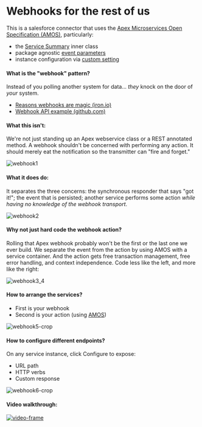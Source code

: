 # Webhooks for the rest of us

This is a salesforce connector that uses the [Apex Microservices Open Specification (AMOS)](https://github.com/bigassforce/amos), particularly:
- the [Service Summary](https://github.com/bigassforce/webhooks/blob/master/src/classes/RestfulConnector.cls#L8-L39) inner class
- package agnostic [event parameters](https://github.com/bigassforce/webhooks/blob/master/src/classes/RestfulResponder.cls#L34-L43)
- instance configuration via [custom setting](https://github.com/bigassforce/webhooks/blob/master/src/objects/RestfulEndpoint__c.object)

#### What is the "webhook" pattern?

Instead of you polling another system for data... _they_ knock on the door of _your_ system.

- [Reasons webhooks are magic (iron.io)](http://www.iron.io/blog/2013/09/7-reasons-webhooks-are-magic.html)
- [Webhook API example (github.com)](https://developer.github.com/webhooks/)

#### What this isn't:

We're not just standing up an Apex webservice class or a REST annotated method. A webhook shouldn't be concerned with performing any action. It should merely eat the notification so the transmitter can "fire and forget."

![webhook1](https://cloud.githubusercontent.com/assets/1878631/10134772/3856b2dc-65e0-11e5-93ea-a8623bb32b5e.png)

#### What it does do:

It separates the three concerns: the synchronous responder that says "got it!"; the event that is persisted; another service performs some action _while having no knowledge of the webhook transport_.

![webhook2](https://cloud.githubusercontent.com/assets/1878631/10134773/3a10a600-65e0-11e5-9150-4ad48a1187bf.png)

#### Why not just hard code the webhook action?

Rolling that Apex webhook probably won't be the first or the last one we ever build. We separate the event from the action by using AMOS with a service container. And the action gets free transaction management, free error handling, and context independence. Code less like the left, and more like the right:

![webhook3_4](https://cloud.githubusercontent.com/assets/1878631/10217469/c80f17d6-6827-11e5-8421-fcb0ce915e58.png)

#### How to arrange the services?

- First is your webhook
- Second is your action (using [AMOS](https://github.com/bigassforce/amos))

![webhook5-crop](https://cloud.githubusercontent.com/assets/1878631/10217929/f7a5b98e-682a-11e5-88aa-9d669962e447.png)

#### How to configure different endpoints?

On any service instance, click Configure to expose:

- URL path
- HTTP verbs
- Custom response

![webhook6-crop](https://cloud.githubusercontent.com/assets/1878631/10217930/f962caa0-682a-11e5-9054-8c2dbefd4f1c.png)

#### Video walkthrough:

[![video-frame](https://cloud.githubusercontent.com/assets/1878631/10218330/f2e0618a-682d-11e5-8acb-03eab5770b4e.png)](https://vimeo.com/141029160)
